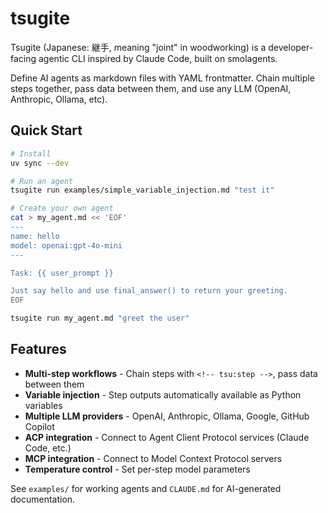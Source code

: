 # tsugite

Tsugite (Japanese: 継手, meaning "joint" in woodworking) is a developer-facing agentic CLI inspired by Claude Code, built on smolagents.

Define AI agents as markdown files with YAML frontmatter. Chain multiple steps together, pass data between them, and use any LLM (OpenAI, Anthropic, Ollama, etc).

## Quick Start

```bash
# Install
uv sync --dev

# Run an agent
tsugite run examples/simple_variable_injection.md "test it"

# Create your own agent
cat > my_agent.md << 'EOF'
---
name: hello
model: openai:gpt-4o-mini
---

Task: {{ user_prompt }}

Just say hello and use final_answer() to return your greeting.
EOF

tsugite run my_agent.md "greet the user"
```

## Features

- **Multi-step workflows** - Chain steps with `<!-- tsu:step -->`, pass data between them
- **Variable injection** - Step outputs automatically available as Python variables
- **Multiple LLM providers** - OpenAI, Anthropic, Ollama, Google, GitHub Copilot
- **ACP integration** - Connect to Agent Client Protocol services (Claude Code, etc.)
- **MCP integration** - Connect to Model Context Protocol servers
- **Temperature control** - Set per-step model parameters

See `examples/` for working agents and `CLAUDE.md` for AI-generated documentation.